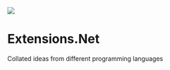 ![](https://vistr.dev/badge?repo=wireless90.Extensions.Net)
# Extensions.Net
Collated ideas from different programming languages
